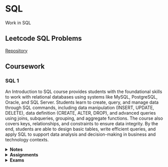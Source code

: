 <h1>SQL</b></h1>
<p>Work in SQL
<br>
<h2>Leetcode SQL Problems</h2>
<p>
  <a href="https://github.com/markrandyreid/leetcode.sql" target="_blank">Repository</a>
</p>

<h2>Coursework</h2>
<h3>SQL 1</h3>
<p>An Introduction to SQL course provides students with the foundational skills to work with relational databases using systems like MySQL, PostgreSQL, Oracle, and SQL Server. Students learn to create, query, and manage data through SQL commands, including data manipulation (INSERT, UPDATE, DELETE), data definition (CREATE, ALTER, DROP), and advanced queries using joins, subqueries, grouping, and aggregate functions. The course also covers keys, relationships, and constraints to ensure data integrity. By the end, students are able to design basic tables, write efficient queries, and apply SQL to support data analysis and decision-making in business and technology contexts.</p>

<details name="fia_notes">
  <summary><strong>Notes</strong></summary>
  <ul style="padding-left: 30px;">
  </ul>
</details>

<details name="sql_assignments">
  <summary><strong>Assignments</strong></summary>
  <ul style="padding-left: 30px;">
   <p>
     <a href="http://htmlpreview.github.io/?[https://github.com/markrandyreid/sql/blob/main/assignments/mysqldownloadinstall.pdf]" target="_blank">MySQL Download and Install</a>
   </p>
   </ul>
</details>

<details name="fia_exams">
  <summary><strong>Exams</strong></summary>
  <ul style="padding-left: 30px;">
  </ul>
</details>
